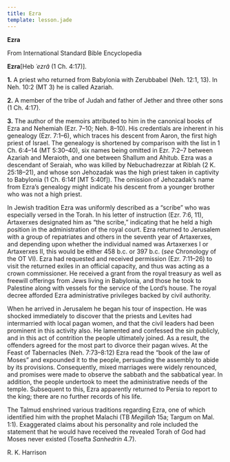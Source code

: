 ```yaml
---
title: Ezra
template: lesson.jade
---
```



**Ezra**

From International Standard Bible Encyclopedia

**Ezra**[Heb *˓ezrâ* (1 Ch. 4:17)].

**1.** A priest who returned from Babylonia with Zerubbabel (Neh. 12:1,
13). In Neh. 10:2 (MT 3) he is called Azariah.

**2.** A member of the tribe of Judah and father of Jether and three
other sons (1 Ch. 4:17).

**3.** The author of the memoirs attributed to him in the canonical
books of Ezra and Nehemiah (Ezr. 7–10; Neh. 8–10). His credentials are
inherent in his genealogy (Ezr. 7:1–6), which traces his descent from
Aaron, the first high priest of Israel. The genealogy is shortened by
comparison with the list in 1 Ch. 6:4–14 (MT 5:30–40), six names being
omitted in Ezr. 7:2–7 between Azariah and Meraioth, and one between
Shallum and Ahitub. Ezra was a descendant of Seraiah, who was killed by
Nebuchadrezzar at Riblah (2 K. 25:18–21), and whose son Jehozadak was
the high priest taken in captivity to Babylonia (1 Ch. 6:14f [MT
5:40f]). The omission of Jehozadak’s name from Ezra’s genealogy might
indicate his descent from a younger brother who was not a high priest.

In Jewish tradition Ezra was uniformly described as a “scribe” who was
especially versed in the Torah. In his letter of instruction (Ezr. 7:6,
11), Artaxerxes designated him as “the scribe,” indicating that he held
a high position in the administration of the royal court. Ezra returned
to Jerusalem with a group of repatriates and others in the seventh year
of Artaxerxes, and depending upon whether the individual named was
Artaxerxes I or Artaxerxes II, this would be either 458 b.c. or 397 b.c.
(*see* Chronology of the OT VI). Ezra had requested and received
permission (Ezr. 7:11–26) to visit the returned exiles in an official
capacity, and thus was acting as a crown commissioner. He received a
grant from the royal treasury as well as freewill offerings from Jews
living in Babylonia, and those he took to Palestine along with vessels
for the service of the Lord’s house. The royal decree afforded Ezra
administrative privileges backed by civil authority.

When he arrived in Jerusalem he began his tour of inspection. He was
shocked immediately to discover that the priests and Levites had
intermarried with local pagan women, and that the civil leaders had been
prominent in this activity also. He lamented and confessed the sin
publicly, and in this act of contrition the people ultimately joined. As
a result, the offenders agreed for the most part to divorce their pagan
wives. At the Feast of Tabernacles (Neh. 7:73–8:12) Ezra read the “book
of the law of Moses” and expounded it to the people, persuading the
assembly to abide by its provisions. Consequently, mixed marriages were
widely renounced, and promises were made to observe the sabbath and the
sabbatical year. In addition, the people undertook to meet the
administrative needs of the temple. Subsequent to this, Ezra apparently
returned to Persia to report to the king; there are no further records
of his life.

The Talmud enshrined various traditions regarding Ezra, one of which
identified him with the prophet Malachi (TB *Megillah* 15a; Targum on
Mal. 1:1). Exaggerated claims about his personality and role included
the statement that he would have received the revealed Torah of God had
Moses never existed (Tosefta *Sanhedrin* 4.7).

R. K. Harrison

